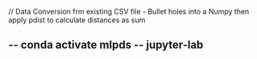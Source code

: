 // Data Conversion frm existing CSV file - Bullet holes into a Numpy then apply pdist to calculate distances as sum


-- conda activate mlpds
-- jupyter-lab
--